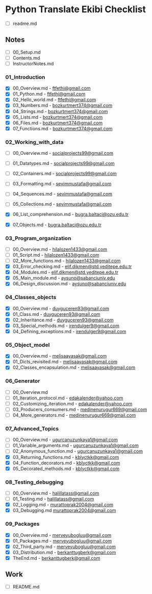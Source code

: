 # Python Translate Ekibi Checklist

- [ ] readme.md

## Notes

- [ ] 00_Setup.md
- [ ] Contents.md
- [ ] InstructorNotes.md

### 01_Introduction
- [x] 00_Overview.md - 	ftfethi@gmail.com
- [x] 01_Python.md - 	ftfethi@gmail.com
- [x] 02_Hello_world.md - 	ftfethi@gmail.com
- [x] 03_Numbers.md - bozkurtmert374@gmail.com
- [x] 04_Strings.md - bozkurtmert374@gmail.com
- [x] 05_Lists.md - bozkurtmert374@gmail.com
- [x] 06_Files.md - bozkurtmert374@gmail.com
- [x] 07_Functions.md - bozkurtmert374@gmail.com

### 02_Working_with_data
- [ ] 00_Overview.md - socialprojects99@gmail.com
- [ ] 01_Datatypes.md - socialprojects99@gmail.com
- [ ] 02_Containers.md - socialprojects99@gmail.com
- [ ] 03_Formatting.md - sevimmustafa@gmail.com
- [ ] 04_Sequences.md - sevimmustafa@gmail.com
- [ ] 05_Collections.md - sevimmustafa@gmail.com
- [x] 06_List_comprehension.md - bugra.baltaci@ozu.edu.tr
- [x] 07_Objects.md - bugra.baltaci@ozu.edu.tr


### 03_Program_organization
- [ ] 00_Overview.md - hilalozen1433@gmail.com
- [ ] 01_Script.md - hilalozen1433@gmail.com
- [ ] 02_More_functions.md - hilalozen1433@gmail.com
- [x] 03_Error_checking.md - elif.dikmen@std.yeditepe.edu.tr
- [x] 04_Modules.md - elif.dikmen@std.yeditepe.edu.tr
- [x] 05_Main_module.md - aysuno@sabanciuniv.edu
- [x] 06_Design_discussion.md - aysuno@sabanciuniv.edu

### 04_Classes_objects
- [x] 00_Overview.md - duyguceren93@gmail.com
- [x] 01_Class.md - duyguceren93@gmail.com
- [x] 02_Inheritance.md - duyguceren93@gmail.com
- [x] 03_Special_methods.md - irendulger9@gmail.com
- [x] 04_Defining_exceptions.md - irendulger9@gmail.com

### 05_Object_model
- [x] 00_Overview.md - melisaayasak@gmail.com
- [x] 01_Dicts_revisited.md - melisaayasak@gmail.com
- [x] 02_Classes_encapsulation.md - melisaayasak@gmail.com

### 06_Generator
- [ ] 00_Overview.md
- [ ] 01_Iteration_protocol.md - edakalender@yahoo.com
- [ ] 02_Customizing_iteration.md - edakalender@yahoo.com
- [ ] 03_Producers_consumers.md - medinenurugur669@gmail.com
- [ ] 04_More_generators.md - medinenurugur669@gmail.com

### 07_Advanced_Topics
- [ ] 00_Overview.md - ugurcanuzunkaya1@gmail.com
- [ ] 01_Variable_arguments.md - ugurcanuzunkaya1@gmail.com
- [ ] 02_Anonymous_function.md - ugurcanuzunkaya1@gmail.com
- [x] 03_Returning_functions.md - kblyctkk@gmail.com
- [x] 04_Function_decorators.md - kblyctkk@gmail.com
- [x] 05_Decorated_methods.md - kblyctkk@gmail.com

### 08_Testing_debugging
- [ ] 00_Overview.md - halillatass@gmail.com
- [ ] 01_Testing.md - halillatass@gmail.com
- [x] 02_Logging.md - murattoprak2004@gmail.com
- [x] 03_Debugging.md murattoprak2004@gmail.com

### 09_Packages
- [x] 00_Overview.md - merveyubogluu@gmail.com
- [x] 01_Packages.md - merveyubogluu@gmail.com
- [x] 02_Third_party.md - merveyubogluu@gmail.com
- [x] 03_Distribution.md - berkanttugberk@gmail.com
- [x] TheEnd.md - berkanttugberk@gmail.com

## Work 
- [ ] README.md